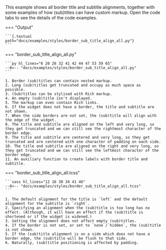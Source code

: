 This example shows all border title and subtitle alignments, together with some examples of how (sub)titles can have custom markup.
Open the code tabs to see the details of the code examples.

=== "Output"

    ```{.textual path="docs/examples/styles/border_sub_title_align_all.py"}
    ```

=== "border_sub_title_align_all.py"

    ```py hl_lines="6 20 26 32 41 42 44 47 53 59 65"
    --8<-- "docs/examples/styles/border_sub_title_align_all.py"
    ```

    1. Border (sub)titles can contain nested markup.
    2. Long (sub)titles get truncated and occupy as much space as possible.
    3. (Sub)titles can be stylised with Rich markup.
    4. An empty (sub)title isn't displayed.
    5. The markup can even contain Rich links.
    6. If the widget does not have a border, the title and subtitle are not shown.
    7. When the side borders are not set, the (sub)title will align with the edge of the widget.
    8. The title and subtitle are aligned on the left and very long, so they get truncated and we can still see the rightmost character of the border edge.
    9. The title and subtitle are centered and very long, so they get truncated and are centered with one character of padding on each side.
    10. The title and subtitle are aligned on the right and very long, so they get truncated and we can still see the leftmost character of the border edge.
    11. An auxiliary function to create labels with border title and subtitle.

=== "border_sub_title_align_all.tcss"

    ```sass hl_lines="12 16 30 34 41 46"
    --8<-- "docs/examples/styles/border_sub_title_align_all.tcss"
    ```

    1. The default alignment for the title is `left` and the default alignment for the subtitle is `right`.
    2. Specifying an alignment when the (sub)title is too long has no effect. (Although, it will have an effect if the (sub)title is shortened or if the widget is widened.)
    3. Setting the alignment does not affect empty (sub)titles.
    4. If the border is not set, or set to `none`/`hidden`, the (sub)title is not shown.
    5. If the (sub)title alignment is on a side which does not have a border edge, the (sub)title will be flush to that side.
    6. Naturally, (sub)title positioning is affected by padding.
